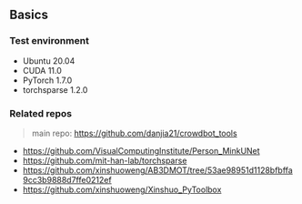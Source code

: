 ## Basics

### Test environment

- Ubuntu 20.04
- CUDA 11.0
- PyTorch 1.7.0
- torchsparse 1.2.0

### Related repos

> main repo: https://github.com/danjia21/crowdbot_tools

- https://github.com/VisualComputingInstitute/Person_MinkUNet
- https://github.com/mit-han-lab/torchsparse
- https://github.com/xinshuoweng/AB3DMOT/tree/53ae98951d1128bfbffa9cc3b9888d7ffe0212ef
- https://github.com/xinshuoweng/Xinshuo_PyToolbox
